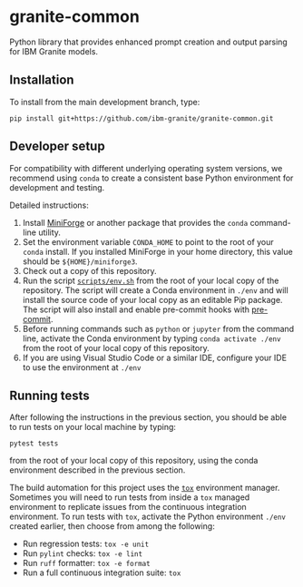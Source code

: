 # granite-common


Python library that provides enhanced prompt creation and output parsing for IBM 
Granite models.


## Installation

To install from the main development branch, type:

```
pip install git+https://github.com/ibm-granite/granite-common.git
```

## Developer setup

For compatibility with different underlying operating system versions, we recommend using `conda` to create a consistent base Python environment for development and testing.

Detailed instructions:

1. Install [MiniForge](https://github.com/conda-forge/miniforge) or another package that provides the `conda` command-line utility.
1. Set the environment variable `CONDA_HOME` to point to the root of your `conda` install. If you installed MiniForge in your home directory, this value should be `${HOME}/miniforge3`.
1. Check out a copy of this repository.
1. Run the script [`scripts/env.sh`](scripts/env.sh) from the root of your local copy of the repository. The script will create a Conda environment in `./env` and will install the source code of your local copy as an editable Pip package. The script will also install and enable pre-commit hooks with [pre-commit](https://pre-commit.com/).
1. Before running commands such as `python` or `jupyter` from the command line, activate the Conda environment by typing `conda activate ./env` from the root of your local copy of this repository.
1. If you are using Visual Studio Code or a similar IDE, configure your IDE to use the environment at `./env`

## Running tests

After following the instructions in the previous section, you should be able to run tests on your local machine by typing:
```
pytest tests
```
from the root of your local copy of this repository, using the conda environment 
described in the previous section.

The build automation for this project uses the [`tox`](https://tox.wiki/en) environment manager. Sometimes you will need to run tests from inside a `tox` managed environment to replicate issues from the continuous integration environment. To run tests with `tox`, activate the Python environment `./env` created earlier, then choose from among the following:

* Run regression tests: `tox -e unit`
* Run `pylint` checks: `tox -e lint`
* Run `ruff` formatter: `tox -e format`
* Run a full continuous integration suite: `tox`
